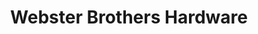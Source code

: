---
title: "Webster Brothers Hardware"
url: /walkertown/webster-brothers-hardware/
shop: Baumarkt
---